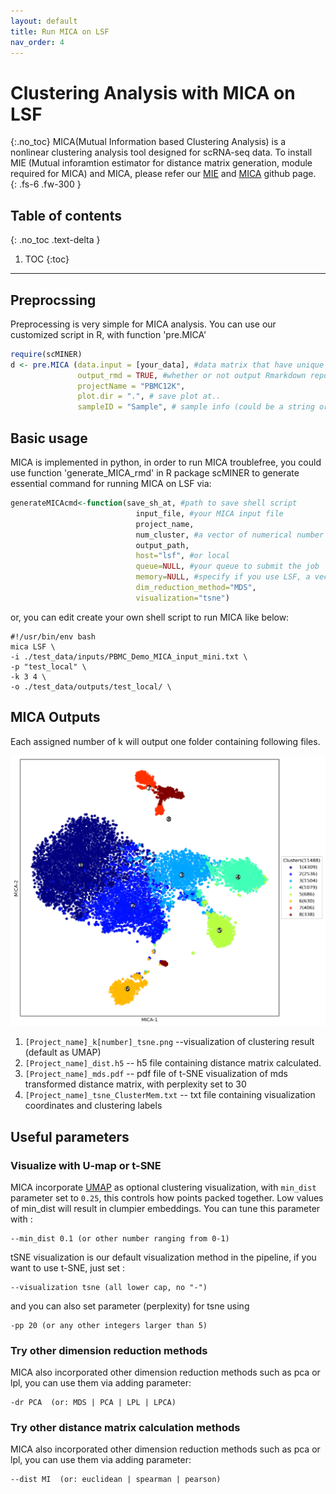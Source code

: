 ```yaml
---
layout: default
title: Run MICA on LSF
nav_order: 4
---
```


# Clustering Analysis with MICA on LSF
{:.no_toc}
MICA(Mutual Information based Clustering Analysis) is a nonlinear clustering analysis tool designed for scRNA-seq data. To install MIE (Mutual inforamtion estimator for distance matrix generation, module required for MICA) and MICA, please refer our [MIE](https://github.com/jyyulab/MIE) and [MICA](https://github.com/jyyulab/MICA) github page.  
{: .fs-6 .fw-300 }

## Table of contents
{: .no_toc .text-delta }

1. TOC
{:toc}

---
## Preprocssing
Preprocessing is very simple for MICA analysis. You can use our customized script in R, with function 'pre.MICA'

```R
require(scMINER)
d <- pre.MICA (data.input = [your_data], #data matrix that have unique colnames and geneSymbol as rownames
               output_rmd = TRUE, #whether or not output Rmarkdown report, default as TRUE
               projectName = "PBMC12K", 
               plot.dir = ".", # save plot at..
               sampleID = "Sample", # sample info (could be a string or a vector of original group info))

```
## Basic usage
MICA is implemented in python, in order to run MICA troublefree, you could use function 'generate_MICA_rmd' in R package scMINER to generate essential command for running MICA on LSF via:

```R
generateMICAcmd<-function(save_sh_at, #path to save shell script 
                            input_file, #your MICA input file
                            project_name, 
                            num_cluster, #a vector of numerical number
                            output_path, 
                            host="lsf", #or local
                            queue=NULL, #your queue to submit the job
                            memory=NULL, #specify if you use LSF, a vector of 4 numerical number
                            dim_reduction_method="MDS", 
                            visualization="tsne")
```

or, you can edit create your own shell script to run MICA like below: 

```SHELL
#!/usr/bin/env bash
mica LSF \
-i ./test_data/inputs/PBMC_Demo_MICA_input_mini.txt \
-p "test_local" \
-k 3 4 \
-o ./test_data/outputs/test_local/ \
```

## MICA Outputs

Each assigned number of k will output one folder containing following files.

   <img src="./plots/pbmc_12k_k8_tsne.png" width="600"/> 

1. `[Project_name]_k[number]_tsne.png`  --visualization of clustering result (default as UMAP)
2. `[Project_name]_dist.h5`  -- h5 file containing distance matrix calculated.
3. `[Project_name]_mds.pdf`  -- pdf file of t-SNE visualization of mds transformed distance matrix, with perplexity set to 30
4. `[Project_name]_tsne_ClusterMem.txt`  -- txt file containing visualization coordinates and clustering labels


## Useful parameters

### Visualize with U-map or t-SNE
MICA incorporate [UMAP](https://umap-learn.readthedocs.io/en/latest/parameters.html) as optional clustering visualization, with `min_dist` parameter set to `0.25`, this controls how points packed together. Low values of min_dist will result in clumpier embeddings. You can tune this parameter with :

```SHELL
--min_dist 0.1 (or other number ranging from 0-1) 
```

tSNE visualization is our default visualization method in the pipeline, if you want to use t-SNE, just set :

```SHELL
--visualization tsne (all lower cap, no "-")
```
and you can also set parameter (perplexity) for tsne using

```SHELL
-pp 20 (or any other integers larger than 5)
```

### Try other dimension reduction methods
MICA also incorporated other dimension reduction methods such as pca or lpl, 
you can use them via adding parameter:

```SHELL
-dr PCA  (or: MDS | PCA | LPL | LPCA) 
```

### Try other distance matrix calculation methods
MICA also incorporated other dimension reduction methods such as pca or lpl, 
you can use them via adding parameter:

```SHELL
--dist MI  (or: euclidean | spearman | pearson)
```

